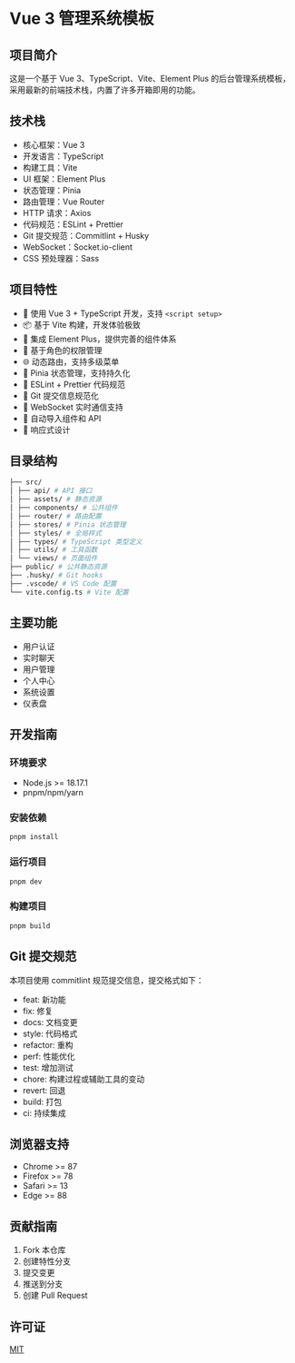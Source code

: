 # Vue 3 管理系统模板

## 项目简介

这是一个基于 Vue 3、TypeScript、Vite、Element Plus 的后台管理系统模板，采用最新的前端技术栈，内置了许多开箱即用的功能。

## 技术栈

- 核心框架：Vue 3
- 开发语言：TypeScript
- 构建工具：Vite
- UI 框架：Element Plus
- 状态管理：Pinia
- 路由管理：Vue Router
- HTTP 请求：Axios
- 代码规范：ESLint + Prettier
- Git 提交规范：Commitlint + Husky
- WebSocket：Socket.io-client
- CSS 预处理器：Sass

## 项目特性

- 🚀 使用 Vue 3 + TypeScript 开发，支持 `<script setup>`
- 📦 基于 Vite 构建，开发体验极致
- 🎨 集成 Element Plus，提供完善的组件体系
- 🔐 基于角色的权限管理
- 🌐 动态路由，支持多级菜单
- 💾 Pinia 状态管理，支持持久化
- 🔧 ESLint + Prettier 代码规范
- 📝 Git 提交信息规范化
- 🔌 WebSocket 实时通信支持
- 🎯 自动导入组件和 API
- 📱 响应式设计

## 目录结构

```bash
├── src/
│ ├── api/ # API 接口
│ ├── assets/ # 静态资源
│ ├── components/ # 公共组件
│ ├── router/ # 路由配置
│ ├── stores/ # Pinia 状态管理
│ ├── styles/ # 全局样式
│ ├── types/ # TypeScript 类型定义
│ ├── utils/ # 工具函数
│ └── views/ # 页面组件
├── public/ # 公共静态资源
├── .husky/ # Git hooks
├── .vscode/ # VS Code 配置
└── vite.config.ts # Vite 配置
```

## 主要功能

- 用户认证
- 实时聊天
- 用户管理
- 个人中心
- 系统设置
- 仪表盘

## 开发指南

### 环境要求

- Node.js >= 18.17.1
- pnpm/npm/yarn

### 安装依赖

```bash
pnpm install
```

### 运行项目

```bash
pnpm dev
```

### 构建项目

```bash
pnpm build
```

## Git 提交规范

本项目使用 commitlint 规范提交信息，提交格式如下：

- feat: 新功能
- fix: 修复
- docs: 文档变更
- style: 代码格式
- refactor: 重构
- perf: 性能优化
- test: 增加测试
- chore: 构建过程或辅助工具的变动
- revert: 回退
- build: 打包
- ci: 持续集成

## 浏览器支持

- Chrome >= 87
- Firefox >= 78
- Safari >= 13
- Edge >= 88

## 贡献指南

1. Fork 本仓库
2. 创建特性分支
3. 提交变更
4. 推送到分支
5. 创建 Pull Request

## 许可证

[MIT](LICENSE)
